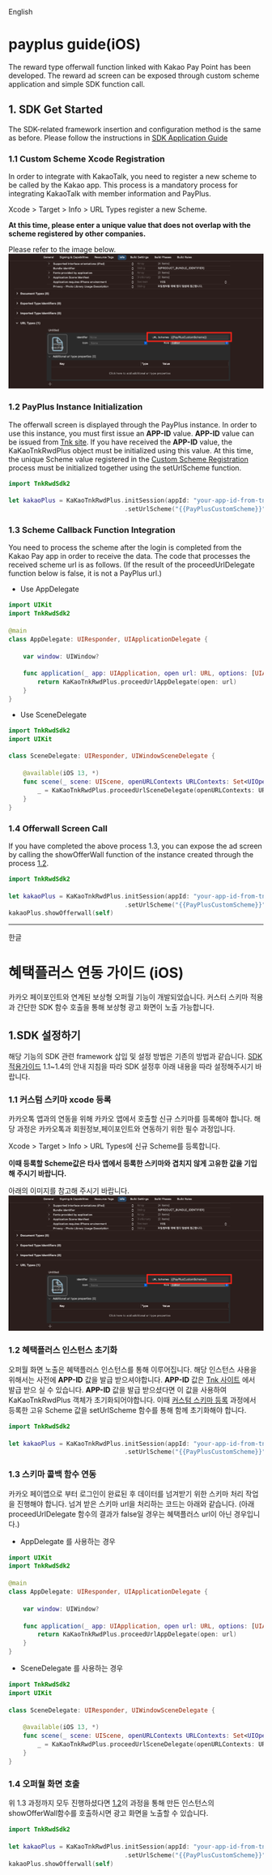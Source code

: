 English

# payplus guide(iOS)

The reward type offerwall function linked with Kakao Pay Point has been developed. The reward ad screen can be exposed through custom scheme application and simple SDK function call.

## 1. SDK Get Started

The SDK-related framework insertion and configuration method is the same as before. Please follow the instructions in [SDK Application Guide](https://github.com/tnkfactory/ios-sdk-rwd2/blob/main/iOS_Guide_en.md)

### 1.1 Custom Scheme Xcode Registration

In order to integrate with KakaoTalk, you need to register a new scheme to be called by the Kakao app. This process is a mandatory process for integrating KakaoTalk with member information and PayPlus.

Xcode > Target > Info > URL Types register a new Scheme.

**At this time, please enter a unique value that does not overlap with the scheme registered by other companies.**

Please refer to the image below.
![change scheme](./img/payplus_set_scheme.png)

### 1.2 PayPlus Instance Initialization

The offerwall screen is displayed through the PayPlus instance. In order to use this instance, you must first issue an **APP-ID** value. **APP-ID** value can be issued from [Tnk site](https://tnkfactory.com). If you have received the **APP-ID** value, the KaKaoTnkRwdPlus object must be initialized using this value. At this time, the unique Scheme value registered in the [Custom Scheme Registration](#11-custom-scheme-xcode-registration) process must be initialized together using the setUrlScheme function.

```swift
import TnkRwdSdk2

let kakaoPlus = KaKaoTnkRwdPlus.initSession(appId: "your-app-id-from-tnk-site")
                                .setUrlScheme("{{PayPlusCustomScheme}}")
```

### 1.3 Scheme Callback Function Integration

You need to process the scheme after the login is completed from the Kakao Pay app in order to receive the data. The code that processes the received scheme url is as follows.
(If the result of the proceedUrlDelegate function below is false, it is not a PayPlus url.)

* Use AppDelegate

```swift
import UIKit
import TnkRwdSdk2

@main
class AppDelegate: UIResponder, UIApplicationDelegate {

    var window: UIWindow?

    func application(_ app: UIApplication, open url: URL, options: [UIApplication.OpenURLOptionsKey : Any] = [:]) -> Bool {
        return KaKaoTnkRwdPlus.proceedUrlAppDelegate(open: url)
    }
}
```

* Use SceneDelegate

```swift
import TnkRwdSdk2
import UIKit

class SceneDelegate: UIResponder, UIWindowSceneDelegate {

    @available(iOS 13, *)
    func scene(_ scene: UIScene, openURLContexts URLContexts: Set<UIOpenURLContext>) {
        _ = KaKaoTnkRwdPlus.proceedUrlSceneDelegate(openURLContexts: URLContexts)
    }
}
```  


### 1.4 Offerwall Screen Call

If you have completed the above process 1.3, you can expose the ad screen by calling the showOfferWall function of the instance created through the process [1.2](#12-payplus-instance-initialization).

```swift
import TnkRwdSdk2

let kakaoPlus = KaKaoTnkRwdPlus.initSession(appId: "your-app-id-from-tnk-site")
                                .setUrlScheme("{{PayPlusCustomScheme}}")
kakaoPlus.showOfferwall(self)

```


---

한글

# 혜택플러스 연동 가이드 (iOS)

카카오 페이포인트와 연계된 보상형 오퍼월 기능이 개발되었습니다. 커스터 스키마 적용과 간단한 SDK 함수 호출을 통해 보상형 광고 화면이 노출 가능합니다.

## 1.SDK 설정하기

해당 기능의 SDK 관련 framework 삽입 및 설정 방법은 기존의 방법과 같습니다. [SDK 적용가이드](https://github.com/tnkfactory/ios-sdk-rwd2/blob/main/iOS_Guide.md) 1.1~1.4의 안내 지침을 따라 SDK 설정후 아래 내용을 따라 설정해주시기 바랍니다.

### 1.1 커스텀 스키마 xcode 등록

카카오톡 앱과의 연동을 위해 카카오 앱에서 호출할 신규 스키마를 등록해야 합니다. 해당 과정은 카카오톡과 회원정보,페이포인트와 연동하기 위한 필수 과정입니다.

Xcode > Target > Info > URL Types에 신규 Scheme를 등록합니다.

**이때 등록할 Scheme값은 타사 앱에서 등록한 스키마와 겹치지 않게 고유한 값을 기입해 주시기 바랍니다.**

아래의 이미지를 참고해 주시기 바랍니다.
![change scheme](./img/payplus_set_scheme.png)

### 1.2 혜택플러스 인스턴스 초기화

오퍼월 화면 노출은 혜택플러스 인스턴스를 통해 이루어집니다. 해당 인스턴스 사용을 위해서는 사전에 **APP-ID** 값을 발급 받으셔야합니다.  **APP-ID** 값은 [Tnk 사이트](https://tnkfactory.com) 에서 발급 받으 실 수 있습니다. **APP-ID** 값을 발급 받으셨다면 이 값을 사용하여 KaKaoTnkRwdPlus 객체가 초기화되어야합니다. 이때 [커스텀 스키마 등록](#11-커스텀-스키마-xcode-등록) 과정에서 등록한 고유 Scheme 값을 setUrlScheme 함수를 통해 함께 초기화해야 합니다.

```swift
import TnkRwdSdk2

let kakaoPlus = KaKaoTnkRwdPlus.initSession(appId: "your-app-id-from-tnk-site")
                                .setUrlScheme("{{PayPlusCustomScheme}}")
```

### 1.3 스키마 콜백 함수 연동

카카오 페이앱으로 부터 로그인이 완료된 후 데이터를 넘겨받기 위한 스키마 처리 작업을 진행해야 합니다. 넘겨 받은 스키마 url을 처리하는 코드는 아래와 같습니다.
(아래 proceedUrlDelegate 함수의 결과가 false일 경우는 혜택플러스 url이 아닌 경우입니다.)

* AppDelegate 를 사용하는 경우

```swift
import UIKit
import TnkRwdSdk2

@main
class AppDelegate: UIResponder, UIApplicationDelegate {

    var window: UIWindow?

    func application(_ app: UIApplication, open url: URL, options: [UIApplication.OpenURLOptionsKey : Any] = [:]) -> Bool {
        return KaKaoTnkRwdPlus.proceedUrlAppDelegate(open: url)
    }
}
```
* SceneDelegate 를 사용하는 경우

```swift
import TnkRwdSdk2
import UIKit

class SceneDelegate: UIResponder, UIWindowSceneDelegate {

    @available(iOS 13, *)
    func scene(_ scene: UIScene, openURLContexts URLContexts: Set<UIOpenURLContext>) {
        _ = KaKaoTnkRwdPlus.proceedUrlSceneDelegate(openURLContexts: URLContexts)
    }
}
```  

### 1.4 오퍼월 화면 호출

위 1.3 과정까지 모두 진행하셨다면 [1.2](#12-혜택플러스-인스턴스-초기화)의 과정을 통해 만든 인스턴스의 showOfferWall함수를 호출하시면 광고 화면을 노출할 수 있습니다.

```swift
import TnkRwdSdk2

let kakaoPlus = KaKaoTnkRwdPlus.initSession(appId: "your-app-id-from-tnk-site")
                                .setUrlScheme("{{PayPlusCustomScheme}}")
kakaoPlus.showOfferwall(self)

```
